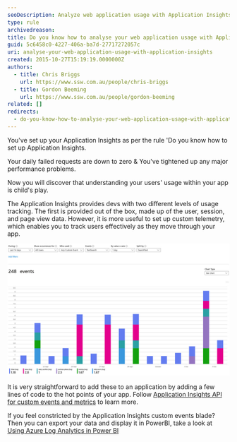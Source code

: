```yaml
---
seoDescription: Analyze web application usage with Application Insights to gain insights into user behavior and optimize performance
type: rule
archivedreason:
title: Do you know how to analyse your web application usage with Application Insights?
guid: 5c6458c0-4227-406a-ba7d-27717272057c
uri: analyse-your-web-application-usage-with-application-insights
created: 2015-10-27T15:19:19.0000000Z
authors:
  - title: Chris Briggs
    url: https://www.ssw.com.au/people/chris-briggs
  - title: Gordon Beeming
    url: https://www.ssw.com.au/people/gordon-beeming
related: []
redirects:
  - do-you-know-how-to-analyse-your-web-application-usage-with-application-insights
---
```


You've set up your Application Insights as per the rule 'Do you know how to set up Application Insights.

Your daily failed requests are down to zero & You've tightened up any major performance problems.

Now you will discover that understanding your users' usage within your app is child's play.

<!--endintro-->

The Application Insights provides devs with two different levels of usage tracking. The first is provided out of the box, made up of the user, session, and page view data. However, it is more useful to set up custom telemetry, which enables you to track users effectively as they move through your app.

![Figure: Easily track and compare custom events](custom-events-in-app-insights.jpg)

It is very straightforward to add these to an application by adding a few lines of code to the hot points of your app. Follow [Application Insights API for custom events and metrics](https://learn.microsoft.com/en-us/azure/azure-monitor/app/api-custom-events-metrics) to learn more.

If you feel constricted by the Application Insights custom events blade? Then you can export your data and display it in PowerBI, take a look at [Using Azure Log Analytics in Power BI](https://learn.microsoft.com/en-us/power-bi/transform-model/log-analytics/desktop-log-analytics-overview)
